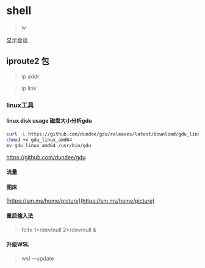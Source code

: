 # shell

> w

显示会话


## iproute2 包

> ip addr

> ip link



### linux工具



#### linux disk usage 磁盘大小分析gdu

```bash
curl -L https://github.com/dundee/gdu/releases/latest/download/gdu_linux_amd64.tgz | tar xz
chmod +x gdu_linux_amd64
mv gdu_linux_amd64 /usr/bin/gdu
```


 https://github.com/dundee/gdu

#### 流量



#### 图床
[https://sm.ms/home/picture](https://sm.ms/home/picture)




#### 重启输入法

>   fcitx 1>/dev/null 2>/dev/null &


#### 升级WSL

> wsl --update






















